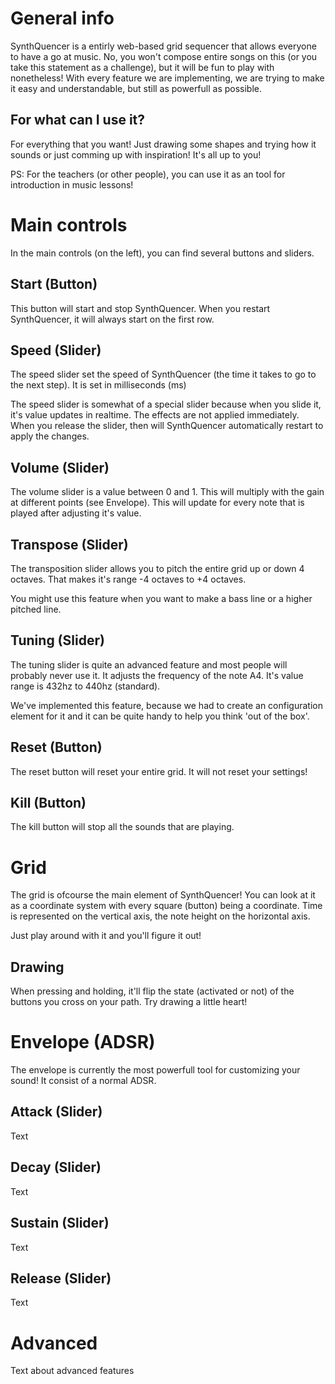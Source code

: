 # General info
SynthQuencer is a entirly web-based grid sequencer that allows everyone to have a go at music. No, you won't compose entire songs on this (or you take this statement as a challenge), but it will be fun to play with nonetheless! With every feature we are implementing, we are trying to make it easy and understandable, but still as powerfull as possible.

## For what can I use it?
For everything that you want! Just drawing some shapes and trying how it sounds or just comming up with inspiration! It's all up to you!

PS: For the teachers (or other people), you can use it as an tool for introduction in music lessons!

# Main controls
In the main controls (on the left), you can find several buttons and sliders.

## Start (Button)
This button will start and stop SynthQuencer. When you restart SynthQuencer, it will always start on the first row.

## Speed (Slider)
The speed slider set the speed of SynthQuencer (the time it takes to go to the next step). It is set in milliseconds (ms)

The speed slider is somewhat of a special slider because when you slide it, it's value updates in realtime. The effects are not applied immediately. When you release the slider, then will SynthQuencer automatically restart to apply the changes.

## Volume (Slider)
The volume slider is a value between 0 and 1. This will multiply with the gain at different points (see Envelope). This will update for every note that is played after adjusting it's value.

## Transpose (Slider)
The transposition slider allows you to pitch the entire grid up or down 4 octaves. That makes it's range -4 octaves to +4 octaves.

You might use this feature when you want to make a bass line or a higher pitched line. 

## Tuning (Slider)
The tuning slider is quite an advanced feature and most people will probably never use it. It adjusts the frequency of the note A4. It's value range is 432hz to 440hz (standard).

We've implemented this feature, because we had to create an configuration element for it and it can be quite handy to help you think 'out of the box'.

## Reset (Button)
The reset button will reset your entire grid. It will not reset your settings!

## Kill (Button)
The kill button will stop all the sounds that are playing.

# Grid
The grid is ofcourse the main element of SynthQuencer! You can look at it as a coordinate system with every square (button) being a coordinate. Time is represented on the vertical axis, the note height on the horizontal axis.

Just play around with it and you'll figure it out!

## Drawing
When pressing and holding, it'll flip the state (activated or not) of the buttons you cross on your path. Try drawing a little heart!

# Envelope (ADSR)
The envelope is currently the most powerfull tool for customizing your sound! It consist of a normal ADSR.

## Attack (Slider)
Text

## Decay (Slider)
Text

## Sustain (Slider)
Text

## Release (Slider)
Text

# Advanced
Text about advanced features